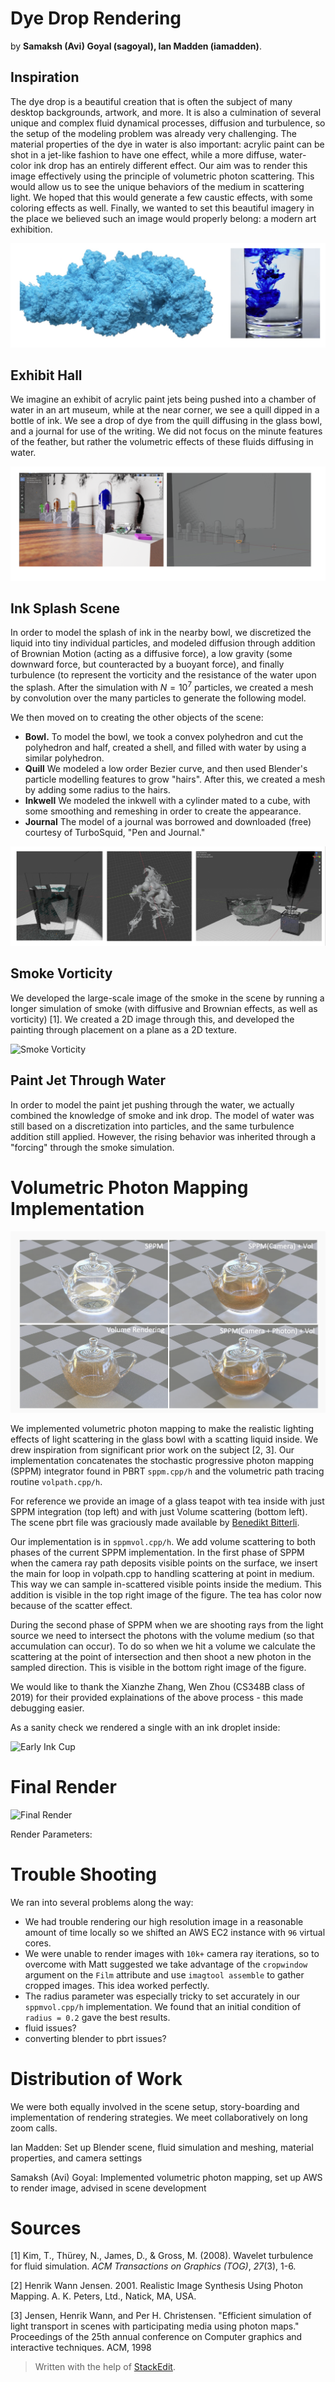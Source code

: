 

# Dye Drop Rendering

by **Samaksh (Avi) Goyal (sagoyal), Ian Madden (iamadden)**.


## Inspiration
The dye drop is a beautiful creation that is often the subject of many desktop backgrounds, artwork, and more. It is also a culmination of several unique and complex fluid dynamical processes, diffusion and turbulence, so the setup of the modeling problem was already very challenging. The material properties of the dye in water is also important: acrylic paint can be shot in a jet-like fashion to have one effect, while a more diffuse, water-color ink drop has an entirely different effect. Our aim was to render this image effectively using the principle of volumetric photon scattering. This would allow us to see the unique behaviors of the medium in scattering light. We hoped that this would generate a few caustic effects, with some coloring effects as well. Finally, we wanted to set this beautiful imagery in the place we believed such an image would properly belong: a modern art exhibition.

![Inspiration](true_inspiration.png)

## Exhibit Hall

We imagine an exhibit of acrylic paint jets being pushed into a chamber of water in an art museum, while at the near corner, we see a quill dipped in a bottle of ink. We see a drop of dye from the quill diffusing in the glass bowl, and a journal for use of the writing. We did not focus on the minute features of the feather, but rather the volumetric effects of these fluids diffusing in water.

![Exhibit Hall](pdf_folder/exhibit_hall.png)

## Ink Splash Scene
In order to model the splash of ink in the nearby bowl, we discretized the liquid into tiny individual particles, and modeled diffusion through addition of Brownian Motion (acting as a diffusive force), a low gravity (some downward force, but counteracted by a buoyant force), and finally turbulence (to represent the vorticity and the resistance of the water upon the splash. After the simulation with $N = 10^7$ particles, we created a mesh by convolution over the many particles to generate the following model.

We then moved on to creating the other objects of the scene:

 - **Bowl.** To model the bowl, we took a convex polyhedron and cut the polyhedron and half, created a shell, and filled with water by using a similar polyhedron.
 - **Quill** We modeled a low order Bezier curve, and then used Blender's particle modelling features to grow "hairs". After this, we created a mesh by adding some radius to the hairs.
 -  **Inkwell** We modeled the inkwell with a cylinder mated to a cube, with some smoothing and remeshing in order to create the appearance.
 - **Journal** The model of a journal was borrowed and downloaded (free) courtesy of TurboSquid, "Pen and Journal."

![Ink Splash](pdf_folder/ink_splash.png)

## Smoke Vorticity
We developed the large-scale image of the smoke in the scene by running a longer simulation of smoke (with diffusive and Brownian effects, as well as vorticity) [1]. We created a 2D image through this, and developed the painting through placement on a plane as a 2D texture.


![Smoke Vorticity](pdf_folder/smoke_vorticity.png)

## Paint Jet Through Water
In order to model the paint jet pushing through the water, we actually combined the knowledge of smoke and ink drop. The model of water was still based on a discretization into particles, and the same turbulence addition still applied. However, the rising behavior was inherited through a "forcing" through the smoke simulation.

# Volumetric Photon Mapping Implementation


![Teapots](pdf_folder/teapot4by4.png)


We implemented volumetric photon mapping to make the realistic lighting effects of light scattering in the glass bowl with a scatting liquid inside. We drew inspiration from significant prior work on the subject [2, 3]. Our implementation concatenates the stochastic progressive photon mapping (SPPM) integrator found in PBRT `sppm.cpp/h` and the volumetric path tracing routine `volpath.cpp/h`. 


For reference we provide an image of a glass teapot with tea inside with just SPPM integration (top left) and with just Volume scattering (bottom left). The scene pbrt file was graciously made available by [Benedikt Bitterli](https://benedikt-bitterli.me/resources/).

Our implementation is in `sppmvol.cpp/h`. We add volume scattering to both phases of the current SPPM implementation. In the first phase of SPPM when the camera ray path deposits visible points on the surface, we insert the main for loop in volpath.cpp to handling scattering at point in medium. This way we can sample in-scattered visible points inside the medium. This addition is visible in the top right image of the figure. The tea has color now because of the scatter effect.

During the second phase of SPPM when we are shooting rays from the light source we need to intersect the photons with the volume medium (so that accumulation can occur). To do so when we hit a volume we calculate the scattering at the point of intersection and then shoot a new photon in the sampled direction. This is visible in the bottom right image of the figure.

We would like to thank the Xianzhe Zhang, Wen Zhou (CS348B class of 2019) for their provided explainations of the above process - this made debugging easier.

As a sanity check we rendered a single with an ink droplet inside:

![Early Ink Cup](pdf_folder/early_ink.png)


# Final Render
![Final Render](pdf_folder/final_render_submission.png)


Render Parameters:

# Trouble Shooting
We ran into several problems along the way:

- We had trouble rendering our high resolution image in a reasonable amount of time locally so we shifted an AWS EC2 instance with `96` virtual cores.
-  We were unable to render images with `10k+` camera ray iterations, so to overcome with Matt suggested we take advantage of the `cropwindow` argument on the `Film` attribute and use `imagtool assemble` to gather cropped images. This idea worked perfectly.
- The radius parameter was especially tricky to set accurately in our `sppmvol.cpp/h` implementation. We found that an initial condition of `radius = 0.2` gave the best results.
- fluid issues?
- converting blender to pbrt issues?


# Distribution of Work

We were both equally involved in the scene setup, story-boarding and implementation of rendering strategies. We meet collaboratively on long zoom calls.

Ian Madden: Set up Blender scene, fluid simulation and meshing, material properties, and camera settings

Samaksh (Avi) Goyal: Implemented volumetric photon mapping, set up AWS to render image, advised in scene development


# Sources
[1] Kim, T., Thürey, N., James, D., & Gross, M. (2008). Wavelet turbulence for fluid simulation. _ACM Transactions on Graphics (TOG)_, _27_(3), 1-6.

[2] Henrik Wann Jensen. 2001. Realistic Image Synthesis Using Photon Mapping. A. K. Peters, Ltd., Natick, MA,
USA.

[3] Jensen, Henrik Wann, and Per H. Christensen. "Efficient simulation of light transport in scenes with
participating media using photon maps." Proceedings of the 25th annual conference on Computer graphics
and interactive techniques. ACM, 1998


> Written with the help of [StackEdit](https://stackedit.io/).
